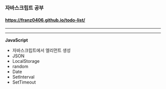 ### 자바스크립트 공부

#### https://franz0406.github.io/todo-list/
---
---


**JavaScript**

- 자바스크립트에서 엘리먼트 생성
- JSON
- LocalStorage
- random
- Date
- SetInterval
- SetTimeout
